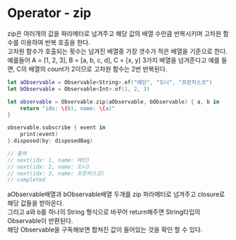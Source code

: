 # Operator - zip
zip은 여러개의 값을 파라메터로 넘겨주고 해당 값의 배열 수만큼 반복시키며 고차원 함수를 이용하여 반복 호출을 한다.  
고차원 함수가 호출되는 횟수는 넘겨진 배열중 가장 갯수가 적은 배열을 기준으로 한다.  
예를들어 A = [1, 2, 3], B = [a, b, c, d], C = [x, y] 3가지 배열을 넘겨준다고 예를 들면, C의 배열의 count가 2이므로 고차원 함수는 2번 반복된다.  

```Swift
let aObservable = Observable<String>.of("에단", "도니", "프란치스코")
let bObservable = Observable<Int>.of(1, 2, 3)

let observable = Observable.zip(aObservable, bObservable) { a, b in
    return "idx: \(b), name: \(a)"
}

observable.subscribe { event in
    print(event)
}.disposed(by: disposedBag)

// 출력
// next(idx: 1, name: 에단)
// next(idx: 2, name: 도니)
// next(idx: 3, name: 프란치스코)
// completed
```
aObservable배열과 bObservable배열 두개를 zip 파라메터로 넘겨주고 closure로 해당 값들을 받아온다.  
그리고 a와 b를 하나의 String 형식으로 바꾸어 return해주면 String타입의 Observable이 반환된다.  
해당 Observable을 구독해보면 합쳐진 값이 들어있는 것을 확인 할 수 있다.  
